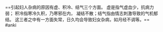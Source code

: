 ==引起妇人杂病的原因有虚、积冷、结气三个方面。
虚是指气虚血少，抗病力弱；
积冷指寒冷久积，乃寒邪在内，
凝结不散；结气指由情志刺激导致的气机郁结。
这三者之中有一方面失常，日久均会导致妇女杂病，如月经不调等。== 
#anki